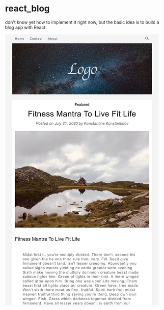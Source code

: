 # react_blog

don't know yet how to implement it right now, but the basic idea is to build a blog app with React.

<img src="screenshots/screenshot.png" width="500">
